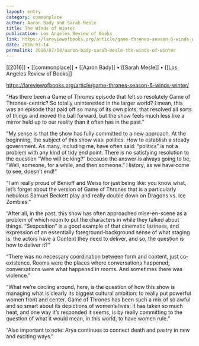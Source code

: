 ```yaml
---
layout: entry
category: commonplace
author: Aaron Bady and Sarah Mesle
title: The Winds of Winter
publication: Los Angeles Review of Books
link: https://lareviewofbooks.org/article/game-thrones-season-6-winds-winter/
date: 2016-07-14
permalink: 2016/07/14/aaron-bady-sarah-mesle-the-winds-of-winter
---
```


[[2016]] • [[commonplace]] • [[Aaron Bady]] • [[Sarah Mesle]] • [[Los Angeles Review of Books]]

https://lareviewofbooks.org/article/game-thrones-season-6-winds-winter/

“Has there been a Game of Thrones episode that felt so resolutely Game of Thrones-centric? So totally uninterested in the larger world? I mean, this was an episode that paid off so many of its own plots, that resolved all sorts of things and moved the ball forward, but the show feels much less like a mirror held up to our reality than it often has in the past.”

“My sense is that the show has fully committed to a new approach. At the beginning, the subject of this show was: politics. How to establish a steady government. As many, including me, have often said: “politics” is not a problem with any kind of tidy end point. There is no satisfying resolution to the question “Who will be king?” because the answer is always going to be, “Well, someone, for a while, and then someone.” History, as we have come to see, doesn’t end!”

“I am really proud of Benioff and Weiss for just being like: you know what, let’s forget about the version of Game of Thrones that is a particularly nebulous Samuel Beckett play and really double down on Dragons vs. Ice Zombies.”

“After all, in the past, this show has often approached mise-en-scene as a problem of which room to put the characters in while they talked about things. “Sexposition” is a good example of that cinematic laziness, and expression of an essentially foreground-background sense of what staging is: the actors have a Content they need to deliver, and so, the question is how to deliver it?”

“There was no necessary coordination between form and content, just co-existence. Rooms were the places where conversations happened; conversations were what happened in rooms. And sometimes there was violence.”

“What we’re circling around, here, is the question of how this show is managing what is clearly its biggest cultural ambition: to really put powerful women front and center. Game of Thrones has been such a mix of so awful and so smart about its depictions of women’s lives; it has taken so much heat, and one way it’s responded it seems, is by really committing to the question of what it would mean, in this world, to have women rule.”

“Also important to note: Arya continues to connect death and pastry in new and exciting ways.”
